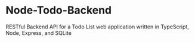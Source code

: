 # Node-Todo-Backend
RESTful Backend API for a Todo List web application written in TypeScript, Node, Express, and SQLite
